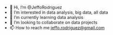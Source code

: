 - 👋 Hi, I’m @JeffoRodriguez
- 👀 I’m interested in data analysis, big data, all data
- 🌱 I’m currently learning data analysis
- 💞️ I’m looking to collaborate on data projects
- 📫 How to reach me jeffo.rodriguez@gmail.com

<!---
JeffoRodriguez/JeffoRodriguez is a ✨ special ✨ repository because its `README.md` (this file) appears on your GitHub profile.
You can click the Preview link to take a look at your changes.
--->
